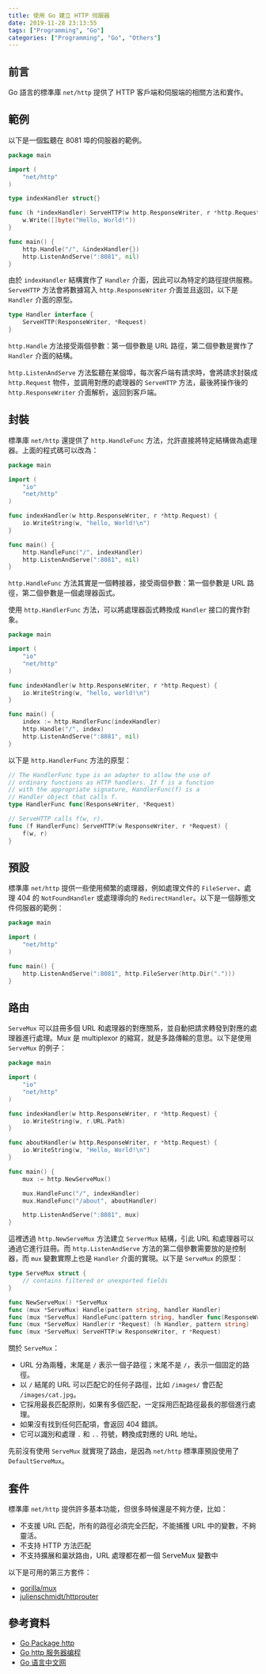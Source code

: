 ```yaml
---
title: 使用 Go 建立 HTTP 伺服器
date: 2019-11-28 23:13:55
tags: ["Programming", "Go"]
categories: ["Programming", "Go", "Others"]
---
```


## 前言

Go 語言的標準庫 `net/http` 提供了 HTTP 客戶端和伺服端的相關方法和實作。

## 範例

以下是一個監聽在 8081 埠的伺服器的範例。

```go
package main

import (
	"net/http"
)

type indexHandler struct{}

func (h *indexHandler) ServeHTTP(w http.ResponseWriter, r *http.Request) {
	w.Write([]byte("Hello, World!"))
}

func main() {
	http.Handle("/", &indexHandler{})
	http.ListenAndServe(":8081", nil)
}
```

由於 `indexHandler` 結構實作了 `Handler` 介面，因此可以為特定的路徑提供服務。`ServeHTTP` 方法會將數據寫入 `http.ResponseWriter` 介面並且返回，以下是 `Handler` 介面的原型。

```go
type Handler interface {
	ServeHTTP(ResponseWriter, *Request)
}
```

`http.Handle` 方法接受兩個參數：第一個參數是 URL 路徑，第二個參數是實作了 `Handler` 介面的結構。

`http.ListenAndServe` 方法監聽在某個埠，每次客戶端有請求時，會將請求封裝成 `http.Request` 物件，並調用對應的處理器的 `ServeHTTP` 方法，最後將操作後的 `http.ResponseWriter` 介面解析，返回到客戶端。

## 封裝

標準庫 `net/http` 還提供了 `http.HandleFunc` 方法，允許直接將特定結構做為處理器。上面的程式碼可以改為：

```go
package main

import (
	"io"
	"net/http"
)

func indexHandler(w http.ResponseWriter, r *http.Request) {
	io.WriteString(w, "hello, World!\n")
}

func main() {
	http.HandleFunc("/", indexHandler)
	http.ListenAndServe(":8081", nil)
}
```

`http.HandleFunc` 方法其實是一個轉接器，接受兩個參數：第一個參數是 URL 路徑，第二個參數是一個處理器函式。

使用 `http.HandlerFunc` 方法，可以將處理器函式轉換成 `Handler` 接口的實作對象。

```go
package main

import (
	"io"
	"net/http"
)

func indexHandler(w http.ResponseWriter, r *http.Request) {
	io.WriteString(w, "hello, world!\n")
}

func main() {
	index := http.HandlerFunc(indexHandler)
	http.Handle("/", index)
	http.ListenAndServe(":8081", nil)
}
```

以下是 `http.HandlerFunc` 方法的原型：

```go
// The HandlerFunc type is an adapter to allow the use of
// ordinary functions as HTTP handlers. If f is a function
// with the appropriate signature, HandlerFunc(f) is a
// Handler object that calls f.
type HandlerFunc func(ResponseWriter, *Request)

// ServeHTTP calls f(w, r).
func (f HandlerFunc) ServeHTTP(w ResponseWriter, r *Request) {
    f(w, r)
}
```

## 預設

標準庫 `net/http` 提供一些使用頻繁的處理器，例如處理文件的 `FileServer`、處理 404 的 `NotFoundHandler` 或處理導向的 `RedirectHandler`。以下是一個靜態文件伺服器的範例：

```go
package main

import (
	"net/http"
)

func main() {
	http.ListenAndServe(":8081", http.FileServer(http.Dir(".")))
}
```

## 路由

`ServeMux` 可以註冊多個 URL 和處理器的對應關系，並自動把請求轉發到對應的處理器進行處理。Mux 是 multiplexor 的縮寫，就是多路傳輸的意思。以下是使用 `ServeMux` 的例子：

```go
package main

import (
	"io"
	"net/http"
)

func indexHandler(w http.ResponseWriter, r *http.Request) {
	io.WriteString(w, r.URL.Path)
}

func aboutHandler(w http.ResponseWriter, r *http.Request) {
	io.WriteString(w, "Hello, World!\n")
}

func main() {
	mux := http.NewServeMux()

	mux.HandleFunc("/", indexHandler)
	mux.HandleFunc("/about", aboutHandler)

	http.ListenAndServe(":8081", mux)
}
```

這裡透過 `http.NewServeMux` 方法建立 `ServerMux` 結構，引此 URL 和處理器可以通過它進行註冊。而 `http.ListenAndServe` 方法的第二個參數需要放的是控制器，而 `mux` 變數實際上也是 `Handler` 介面的實現。以下是 `ServeMux` 的原型：

```go
type ServeMux struct {
	// contains filtered or unexported fields
}

func NewServeMux() *ServeMux
func (mux *ServeMux) Handle(pattern string, handler Handler)
func (mux *ServeMux) HandleFunc(pattern string, handler func(ResponseWriter, *Request))
func (mux *ServeMux) Handler(r *Request) (h Handler, pattern string)
func (mux *ServeMux) ServeHTTP(w ResponseWriter, r *Request)
```

關於 `ServeMux`：

- URL 分為兩種，末尾是 `/` 表示一個子路徑；末尾不是 `/`，表示一個固定的路徑。
- 以 `/` 結尾的 URL 可以匹配它的任何子路徑，比如 `/images/` 會匹配 `/images/cat.jpg`。
- 它採用最長匹配原則，如果有多個匹配，一定採用匹配路徑最長的那個進行處理。
- 如果沒有找到任何匹配項，會返回 404 錯誤。
- 它可以識別和處理 `.` 和 `..` 符號，轉換成對應的 URL 地址。

先前沒有使用 `ServeMux` 就實現了路由，是因為 `net/http` 標準庫預設使用了  `DefaultServeMux`。

## 套件

標準庫 `net/http` 提供許多基本功能，但很多時候還是不夠方便，比如：

- 不支援 URL 匹配，所有的路徑必須完全匹配，不能捕獲 URL 中的變數，不夠靈活。
- 不支持 HTTP 方法匹配
- 不支持擴展和巢狀路由，URL 處理都在都一個 ServeMux 變數中

以下是可用的第三方套件：

- [gorilla/mux](github.com/gorilla/mux)
- [julienschmidt/httprouter](https://github.com/julienschmidt/httprouter)

## 參考資料

- [Go Package http](https://golang.google.cn/pkg/net/http/)
- [Go http 服务器编程](https://cizixs.com/2016/08/17/golang-http-server-side/)
- [Go 语言中文网](https://studygolang.com/pkgdoc)
